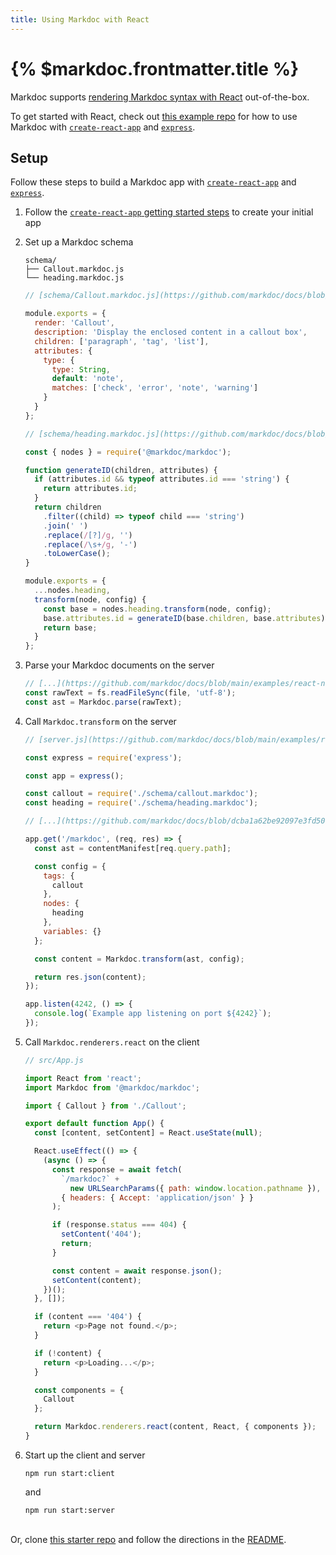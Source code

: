 ```yaml
---
title: Using Markdoc with React
---
```


# {% $markdoc.frontmatter.title %}

Markdoc supports [rendering Markdoc syntax with React](/docs/render#react) out-of-the-box.

To get started with React, check out [this example repo](https://github.com/markdoc/docs/tree/main/examples/react-nodejs) for how to use Markdoc with [`create-react-app`](https://create-react-app.dev/) and [`express`](https://expressjs.com/).

## Setup

Follow these steps to build a Markdoc app with [`create-react-app`](https://create-react-app.dev/) and [`express`](https://expressjs.com/).

1. Follow the [`create-react-app` getting started steps](https://create-react-app.dev/docs/getting-started) to create your initial app
2. Set up a Markdoc schema

   ```shell
   schema/
   ├── Callout.markdoc.js
   └── heading.markdoc.js
   ```

   ```js
   // [schema/Callout.markdoc.js](https://github.com/markdoc/docs/blob/dcba1a62be92097e3fd50c21e05fd6d2ea709312/examples/react-nodejs/schema/Callout.markdoc.js#L1-L18)

   module.exports = {
     render: 'Callout',
     description: 'Display the enclosed content in a callout box',
     children: ['paragraph', 'tag', 'list'],
     attributes: {
       type: {
         type: String,
         default: 'note',
         matches: ['check', 'error', 'note', 'warning']
       }
     }
   };
   ```

   ```js
   // [schema/heading.markdoc.js](https://github.com/markdoc/docs/blob/dcba1a62be92097e3fd50c21e05fd6d2ea709312/examples/react-nodejs/schema/heading.markdoc.js#L1-L22)

   const { nodes } = require('@markdoc/markdoc');

   function generateID(children, attributes) {
     if (attributes.id && typeof attributes.id === 'string') {
       return attributes.id;
     }
     return children
       .filter((child) => typeof child === 'string')
       .join(' ')
       .replace(/[?]/g, '')
       .replace(/\s+/g, '-')
       .toLowerCase();
   }

   module.exports = {
     ...nodes.heading,
     transform(node, config) {
       const base = nodes.heading.transform(node, config);
       base.attributes.id = generateID(base.children, base.attributes);
       return base;
     }
   };
   ```

3. Parse your Markdoc documents on the server

   ```js
   // [...](https://github.com/markdoc/docs/blob/main/examples/react-nodejs/createContentManifest.js#L13)
   const rawText = fs.readFileSync(file, 'utf-8');
   const ast = Markdoc.parse(rawText);
   ```

4. Call `Markdoc.transform` on the server

   ```js
   // [server.js](https://github.com/markdoc/docs/blob/main/examples/react-nodejs/server.js)

   const express = require('express');

   const app = express();

   const callout = require('./schema/callout.markdoc');
   const heading = require('./schema/heading.markdoc');

   // [...](https://github.com/markdoc/docs/blob/dcba1a62be92097e3fd50c21e05fd6d2ea709312/examples/react-nodejs/server.js#L8-L14)

   app.get('/markdoc', (req, res) => {
     const ast = contentManifest[req.query.path];

     const config = {
       tags: {
         callout
       },
       nodes: {
         heading
       },
       variables: {}
     };

     const content = Markdoc.transform(ast, config);

     return res.json(content);
   });

   app.listen(4242, () => {
     console.log(`Example app listening on port ${4242}`);
   });
   ```

5. Call `Markdoc.renderers.react` on the client

   ```js
   // src/App.js

   import React from 'react';
   import Markdoc from '@markdoc/markdoc';

   import { Callout } from './Callout';

   export default function App() {
     const [content, setContent] = React.useState(null);

     React.useEffect(() => {
       (async () => {
         const response = await fetch(
           `/markdoc?` +
             new URLSearchParams({ path: window.location.pathname }),
           { headers: { Accept: 'application/json' } }
         );

         if (response.status === 404) {
           setContent('404');
           return;
         }

         const content = await response.json();
         setContent(content);
       })();
     }, []);

     if (content === '404') {
       return <p>Page not found.</p>;
     }

     if (!content) {
       return <p>Loading...</p>;
     }

     const components = {
       Callout
     };

     return Markdoc.renderers.react(content, React, { components });
   }
   ```

6. Start up the client and server
   ```shell
   npm run start:client
   ```
   and
   ```shell
   npm run start:server
   ```

\
Or, clone [this starter repo](https://github.com/markdoc/docs/tree/main/examples/react-nodejs) and follow the directions in the [README](https://github.com/markdoc/docs/tree/main/examples/react-nodejs/README.md).
